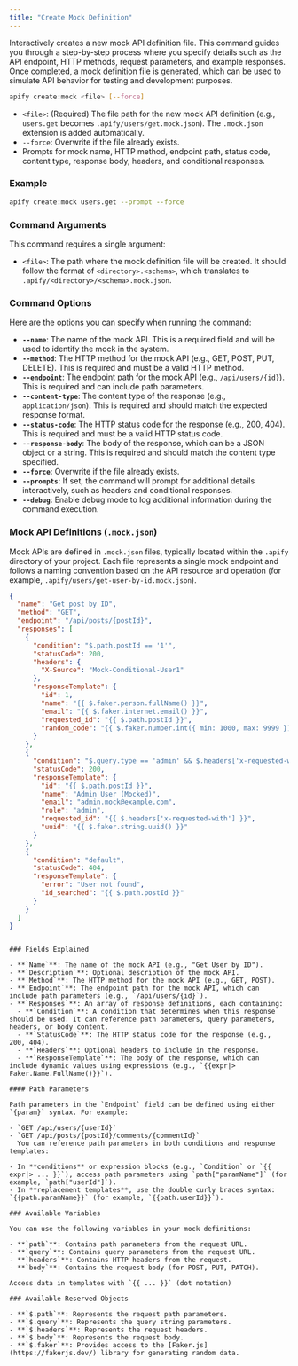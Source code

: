 ```yaml
---
title: "Create Mock Definition"
---
```


Interactively creates a new mock API definition file. This command guides you through a step-by-step process where you specify details such as the API endpoint, HTTP methods, request parameters, and example responses. Once completed, a mock definition file is generated, which can be used to simulate API behavior for testing and development purposes.

```bash
apify create:mock <file> [--force]
```

- `<file>`: (Required) The file path for the new mock API definition (e.g., `users.get` becomes `.apify/users/get.mock.json`). The `.mock.json` extension is added automatically.
- `--force`: Overwrite if the file already exists.
- Prompts for mock name, HTTP method, endpoint path, status code, content type, response body, headers, and conditional responses.

### Example

```bash
apify create:mock users.get --prompt --force
```

### Command Arguments

This command requires a single argument:

- `<file>`: The path where the mock definition file will be created. It should follow the format of `<directory>.<schema>`, which translates to `.apify/<directory>/<schema>.mock.json`.

### Command Options

Here are the options you can specify when running the command:

- **`--name`**: The name of the mock API. This is a required field and will be used to identify the mock in the system.
- **`--method`**: The HTTP method for the mock API (e.g., GET, POST, PUT, DELETE). This is required and must be a valid HTTP method.
- **`--endpoint`**: The endpoint path for the mock API (e.g., `/api/users/{id}`). This is required and can include path parameters.
- **`--content-type`**: The content type of the response (e.g., `application/json`). This is required and should match the expected response format.
- **`--status-code`**: The HTTP status code for the response (e.g., 200, 404). This is required and must be a valid HTTP status code.
- **`--response-body`**: The body of the response, which can be a JSON object or a string. This is required and should match the content type specified.
- **`--force`**: Overwrite if the file already exists.
- **`--prompts`**: If set, the command will prompt for additional details interactively, such as headers and conditional responses.
- **`--debug`**: Enable debug mode to log additional information during the command execution.

### Mock API Definitions (`.mock.json`)

Mock APIs are defined in `.mock.json` files, typically located within the `.apify` directory of your project. Each file represents a single mock endpoint and follows a naming convention based on the API resource and operation (for example, `.apify/users/get-user-by-id.mock.json`).

```json
{
  "name": "Get post by ID",
  "method": "GET",
  "endpoint": "/api/posts/{postId}",
  "responses": [
    {
      "condition": "$.path.postId == '1'",
      "statusCode": 200,
      "headers": {
        "X-Source": "Mock-Conditional-User1"
      },
      "responseTemplate": {
        "id": 1,
        "name": "{{ $.faker.person.fullName() }}",
        "email": "{{ $.faker.internet.email() }}",
        "requested_id": "{{ $.path.postId }}",
        "random_code": "{{ $.faker.number.int({ min: 1000, max: 9999 }) }}"
      }
    },
    {
      "condition": "$.query.type == 'admin' && $.headers['x-requested-with'] == 'XMLHttpRequest'",
      "statusCode": 200,
      "responseTemplate": {
        "id": "{{ $.path.postId }}",
        "name": "Admin User (Mocked)",
        "email": "admin.mock@example.com",
        "role": "admin",
        "requested_id": "{{ $.headers['x-requested-with'] }}",
        "uuid": "{{ $.faker.string.uuid() }}"
      }
    },
    {
      "condition": "default",
      "statusCode": 404,
      "responseTemplate": {
        "error": "User not found",
        "id_searched": "{{ $.path.postId }}"
      }
    }
  ]
}
```

```

### Fields Explained

- **`Name`**: The name of the mock API (e.g., "Get User by ID").
- **`Description`**: Optional description of the mock API.
- **`Method`**: The HTTP method for the mock API (e.g., GET, POST).
- **`Endpoint`**: The endpoint path for the mock API, which can include path parameters (e.g., `/api/users/{id}`).
- **`Responses`**: An array of response definitions, each containing:
  - **`Condition`**: A condition that determines when this response should be used. It can reference path parameters, query parameters, headers, or body content.
  - **`StatusCode`**: The HTTP status code for the response (e.g., 200, 404).
  - **`Headers`**: Optional headers to include in the response.
  - **`ResponseTemplate`**: The body of the response, which can include dynamic values using expressions (e.g., `{{expr|> Faker.Name.FullName()}}`).

#### Path Parameters

Path parameters in the `Endpoint` field can be defined using either `{param}` syntax. For example:

- `GET /api/users/{userId}`
- `GET /api/posts/{postId}/comments/{commentId}`
  You can reference path parameters in both conditions and response templates:

- In **conditions** or expression blocks (e.g., `Condition` or `{{ expr|> ... }}`), access path parameters using `path["paramName"]` (for example, `path["userId"]`).
- In **replacement templates**, use the double curly braces syntax: `{{path.paramName}}` (for example, `{{path.userId}}`).

### Available Variables

You can use the following variables in your mock definitions:

- **`path`**: Contains path parameters from the request URL.
- **`query`**: Contains query parameters from the request URL.
- **`headers`**: Contains HTTP headers from the request.
- **`body`**: Contains the request body (for POST, PUT, PATCH).

Access data in templates with `{{ ... }}` (dot notation)

### Available Reserved Objects

- **`$.path`**: Represents the request path parameters.
- **`$.query`**: Represents the query string parameters.
- **`$.headers`**: Represents the request headers.
- **`$.body`**: Represents the request body.
- **`$.faker`**: Provides access to the [Faker.js](https://fakerjs.dev/) library for generating random data.
```
